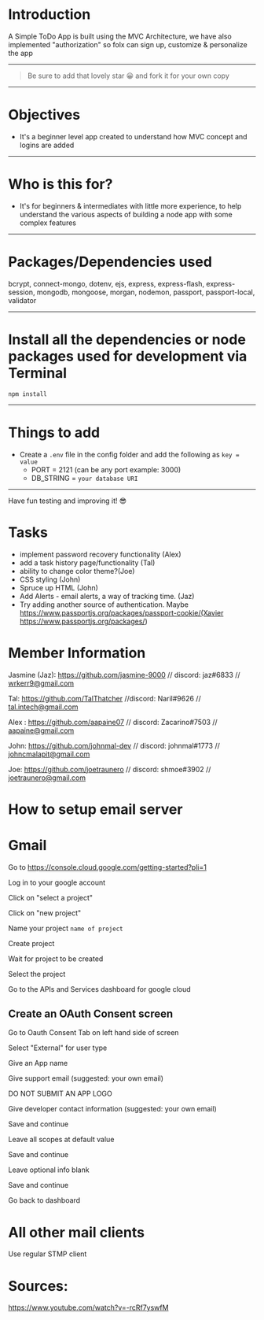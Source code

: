 # Introduction

A Simple ToDo App is built using the MVC Architecture, we have also implemented "authorization" so folx can sign up, customize & personalize the app 

---

> Be sure to add that lovely star 😀 and fork it for your own copy

---

# Objectives

- It's a beginner level app created to understand how MVC concept and logins are added

---

# Who is this for? 

- It's for beginners & intermediates with little more experience, to help understand the various aspects of building a node app with some complex features

---

# Packages/Dependencies used 

bcrypt, connect-mongo, dotenv, ejs, express, express-flash, express-session, mongodb, mongoose, morgan, nodemon, passport, passport-local, validator

---

# Install all the dependencies or node packages used for development via Terminal

`npm install` 

---

# Things to add

- Create a `.env` file in the config folder and add the following as `key = value` 
  - PORT = 2121 (can be any port example: 3000) 
  - DB_STRING = `your database URI` 
 ---
 
 Have fun testing and improving it! 😎
 
 # Tasks
- implement password recovery functionality (Alex)
- add a task history page/functionality (Tal)
- ability to change color theme?(Joe)
- CSS styling (John)
- Spruce up HTML (John)
- Add Alerts - email alerts, a way of tracking time. (Jaz)
- Try adding another source of authentication. Maybe https://www.passportjs.org/packages/passport-cookie/(Xavier https://www.passportjs.org/packages/)

# Member Information

Jasmine (Jaz): https://github.com/jasmine-9000 // discord: jaz#6833 // wrkerr9@gmail.com 

Tal: https://github.com/TalThatcher //discord: Naril#9626 // tal.intech@gmail.com

Alex : https://github.com/aapaine07 // discord: Zacarino#7503 // aapaine@gmail.com

John: https://github.com/johnmal-dev // discord: johnmal#1773 // johncmalapit@gmail.com

Joe: https://github.com/joetraunero // discord: shmoe#3902 // joetraunero@gmail.com

# How to setup email server


# Gmail


Go to https://console.cloud.google.com/getting-started?pli=1

Log in to your google account

Click on "select a project" 

Click on "new project"

Name your project ``` name of project ```

Create project

Wait for project to be created

Select the project

Go to the APIs and Services dashboard for google cloud

## Create an OAuth Consent screen

Go to Oauth Consent Tab on left hand side of screen

Select "External" for user type

Give an App name

Give support email  (suggested: your own email)

DO NOT SUBMIT AN APP LOGO

Give developer contact information (suggested: your own email)

Save and continue

Leave all scopes at default value

Save and continue

Leave optional info blank

Save and continue

Go back to dashboard




# All other mail clients

Use regular STMP client


# Sources: 

https://www.youtube.com/watch?v=-rcRf7yswfM

